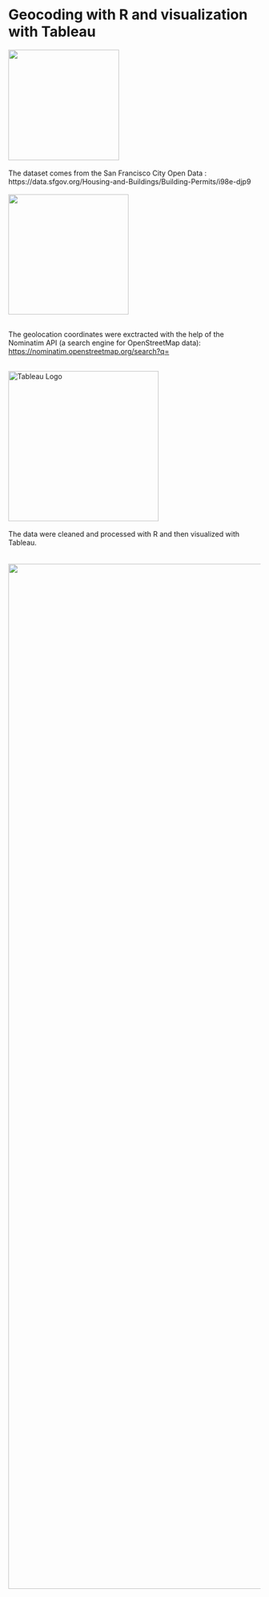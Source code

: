 # Geocoding with R and visualization with Tableau

<img width="221" alt="" src="https://github.com/ZofiaQlt/geocoding_r_tableau/assets/67431758/b616defa-9e52-45b4-9944-8c8d9ea8d223">

<br>
<br>
The dataset comes from the San Francisco City Open Data :
<br>
https://data.sfgov.org/Housing-and-Buildings/Building-Permits/i98e-djp9
<br>
<br>
<img width="240" alt="" src="https://github.com/ZofiaQlt/geocoding_r_tableau/assets/67431758/a9d2d66f-a1be-486f-8990-5d867e4e2b8f">
<br>
<br>

The geolocation coordinates were exctracted with the help of the Nominatim API (a search engine for OpenStreetMap data): 
<br>
https://nominatim.openstreetmap.org/search?q=
<br>
<br>

<img width="300" alt="Tableau Logo" src="https://github.com/ZofiaQlt/geocoding_r_tableau/assets/67431758/1cf7a25a-7db8-410f-a8ad-934cf9466989">
<br>
<br>
The data were cleaned and processed with R and then visualized with Tableau.
<br>
<br>
<br>
<img width="2048" alt="" src="https://github.com/ZofiaQlt/geocoding_r_tableau/assets/67431758/e3508e21-9341-407b-8609-1058d34e7e31">

